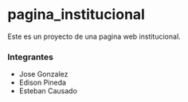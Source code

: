 # pagina_institucional

Este es un proyecto de una pagina web institucional.

### Integrantes

- Jose Gonzalez
- Edison Pineda
- Esteban Causado